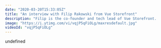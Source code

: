 ```yaml
---
date: "2020-03-20T15:33:05Z"
title: "An interview with Filip Rakowski from Vue Storefront"
description: "Filip is the co-founder and tech lead of Vue Storefront. Vue Storefront is a revolutionary Headless PWA for e-commerce that works with any back-end. In this interview we discuss why he thinks Vue Storefront needs to exist and what he thinks about the future of e-commerce. \n\nFilip is also a very active speaker and OSS contributor. He shares his tips and tricks to write better CFP's and more!\n\nIn this video series I interview people that are amazing at their jobs in the tech industry. I try to find out what makes these people shine - how to they deliver such high quality work? What tools and best practices do they recommend?\n\nFind Filip here:\nhttps://twitter.com/filrakowski\nhttps://twitter.com/VueStorefront\nhttps://www.vuestorefront.io/\n\nFollow me here:\nWebsite: https://timbenniks.nl/\nTwitter: https://twitter.com/timbenniks\nGithub: https://github.com/timbenniks\n\nContent created in collaboration with front-end developer love:\nhttps://vuejs.amsterdam\nhttps://twitter.com/vuejsamsterdam\n\n#interview #vuestorefront #vuejs"
image: "https://i.ytimg.com/vi/vqjP5qFiOLg/maxresdefault.jpg"
videoId: "vqjP5qFiOLg"
---
```


undefined